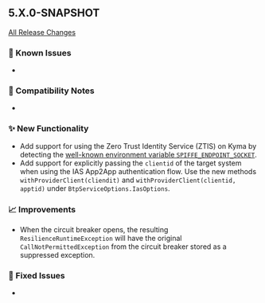 ## 5.X.0-SNAPSHOT

[All Release Changes](https://github.com/SAP/cloud-sdk-java/releases)

### 🚧 Known Issues

- 

### 🔧 Compatibility Notes

- 

### ✨ New Functionality

- Add support for using the Zero Trust Identity Service (ZTIS) on Kyma by detecting the [well-known environment variable `SPIFFE_ENDPOINT_SOCKET`](https://github.com/spiffe/spiffe/blob/main/standards/SPIFFE_Workload_Endpoint.md#4-locating-the-endpoint).
- Add support for explicitly passing the `clientid` of the target system when using the IAS App2App authentication flow.
  Use the new methods `withProviderClient(cliendit)` and `withProviderClient(clientid, apptid)` under `BtpServiceOptions.IasOptions`.

### 📈 Improvements

- When the circuit breaker opens, the resulting `ResilienceRuntimeException` will have the original `CallNotPermittedException` from the circuit breaker stored as a suppressed exception. 

### 🐛 Fixed Issues

- 
